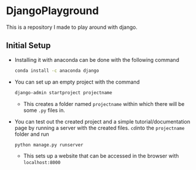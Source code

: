 # DjangoPlayground
This is a repository I made to play around with django.

## Initial Setup

* Installing it with anaconda can be done with the following command

  ```bash
  conda install -c anaconda django 
  ```

* You can set up an empty project with the command

  ```bash
  django-admin startproject projectname
  ```

  * This creates a folder named `projectname` within which there will be some `.py` files in.

* You can test out the created project and a simple tutorial/documentation page by running a server with the created files. `cd`into the `projectname` folder and run

  ```bash
  python manage.py runserver
  ```

  * This sets up a website that can be accessed in the browser with `localhost:8000`
